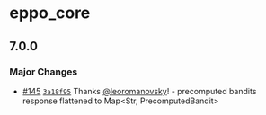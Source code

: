 # eppo_core

## 7.0.0

### Major Changes

- [#145](https://github.com/Eppo-exp/eppo-multiplatform/pull/145) [`3a18f95`](https://github.com/Eppo-exp/eppo-multiplatform/commit/3a18f95f0aa25030aeba6676b76e20862a5fcead) Thanks [@leoromanovsky](https://github.com/leoromanovsky)! - precomputed bandits response flattened to Map<Str, PrecomputedBandit>
